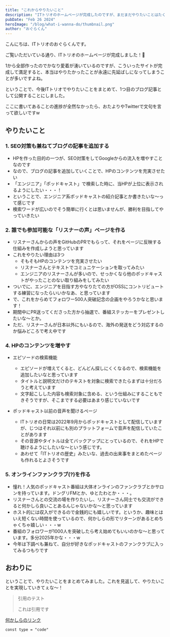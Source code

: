 ```yaml
---
title: "これからやりたいこと"
description: "ITトリオのホームページが完成したのですが、まだまだやりたいことはたくさんあるのでまとめました。"
pubDate: "Feb 26 2024"
heroImage: "/blog/what-i-wanna-do/thumbnail.png"
author: "おぐらくん"
---
```


こんにちは、ITトリオのおぐらくんです。

ご覧いただいている通り、ITトリオのホームページが完成しました！🎉

1から全部作ったのでかなり愛着が湧いているのですが、こういったサイトが完成して満足すると、本当はやりたかったことが永遠に先延ばしになってしまうことが多いですよね。

ということで、今後ITトリオでやりたいことをまとめて、1つ目のブログ記事として公開することにしました。

ここに書いてあることの進捗が全然なかったら、おたよりやTwitterで文句を言って欲しいですw

## やりたいこと

### 1. SEO対策も兼ねてブログの記事を追加する

- HPを作った目的の一つが、SEO対策をしてGoogleからの流入を増やすことなのです
- なので、ブログの記事を追加していくことで、HPのコンテンツを充実させたい
- 「エンジニア」「ポッドキャスト」で検索した時に、当HPが上位に表示されるようにしたい・・・！
- ということで、エンジニア系ポッドキャストの紹介記事とか書きたいな〜って感じです
- 検索ワードが広いのでそう簡単に行くとは思いませんが、勝利を目指してやっていきたい

### 2. 誰でも参加可能な「リスナーの声」ページを作る

- リスナーさんからの声をGitHubのPRでもらって、それをページに反映する仕組みを作成しようと思っています
- これをやりたい理由は3つ
  - そもそもHPのコンテンツを充実させたい
  - リスナーさんとテキストでコミュニケーションを取ってみたい
  - エンジニアのリスナーさんが多いので、せっかくなら他のポッドキャストがやったことのない取り組みをしてみたい
- ついでに、エンジニアを目指す方やなりたての方がOSSにコントリビュートする練習になったらいいかなあ、と思っています
- で、これをからめてフォロワー500人突破記念の企画をやろうかなと思います！
- 期間中にPR送ってくださった方から抽選で、番組ステッカーをプレゼントしたいな〜とか。
- ただ、リスナーさんが日本以外にもいるので、海外の発送をどう対応するのか悩みどころで考え中です

### 4. HPのコンテンツを増やす

- エピソードの検索機能
  - エピソードが増えてくると、どんどん探しにくくなるので、検索機能を追加したいなと思っています
  - タイトルと説明文だけのテキストを対象に検索できたらまずは十分だろうと考えています
  - 文字起こしした内容も検索対象に含める、という仕組みにすることもできそうですが、そこまでする必要はあまり感じていないです

- ポッドキャスト以前の音声を聞けるページ
  - ITトリオの日常は2022年9月からポッドキャストとして配信していますが、じつはそれ以前にも別のプラットフォームで音声を配信していたことがあります
  - その音源やタイトルは全てバックアップにとっているので、それをHPで聴けるようにしたいな〜という感じです。
  - あわせて「ITトリオの歴史」みたいな、過去の出来事をまとめたページも作れるとよさそうです

### 5. オンラインファンクラブ(?)を作る

- 憧れ！人気のポッドキャスト番組は大体オンラインのファンクラブとかサロンを持っています。ドングリFMとか、ゆとたわとか・・・。
- リスナーさんとの交流の場を作りたいし、リスナーさん同士でも交流ができると何かしら良いことあるんじゃないかな〜と思っています
- ホスト的には収入ができるので金銭的にも嬉しいです。というか、趣味とはいえ短くない時間を使っているので、何かしらの形でリターンがあるとめちゃくちゃ嬉しい・・・w
- 番組のフォロワーが1000人を突破したら考え始めてもいいのかな〜と思っています。多分2025年かな・・・w
- 今年は下調べも兼ねて、自分が好きなポッドキャストのファンクラブに入ってみるつもりです

## おわりに

ということで、やりたいことをまとめてみました。これを見返して、やりたいことを実現していきてぇな〜！

> 引用のテスト
>
> これは引用です

[何かしらのリンク](https://www.google.com)

```
const type = "code"
```
